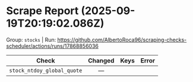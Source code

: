 # Scrape Report (2025-09-19T20:19:02.086Z)

Group: `stocks`  |  Run: https://github.com/AlbertoRoca96/scraping-checks-scheduler/actions/runs/17868856036

| Check | Changed | Keys | Error |
|---|:---:|:--|:--|
| `stock_ntdoy_global_quote` | — |  |  |
